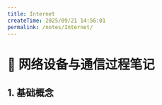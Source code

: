 ```yaml
---
title: Internet
createTime: 2025/09/21 14:56:01
permalink: /notes/Internet/
---
```


# 📝 网络设备与通信过程笔记

## 1. 基础概念  

